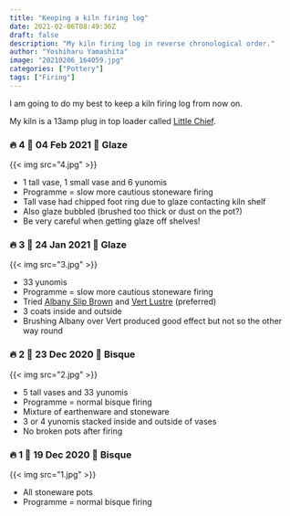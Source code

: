 ```yaml
---
title: "Keeping a kiln firing log"
date: 2021-02-06T08:49:36Z
draft: false
description: "My kiln firing log in reverse chronological order."
author: "Yoshiharu Yamashita"
image: "20210206_164059.jpg"
categories: ["Pottery"]
tags: ["Firing"]
---
```


I am going to do my best to keep a kiln firing log from now on.

My kiln is a 13amp plug in top loader called [Little Chief](https://northernkilns.com/plug-in-kilns/).

### :fire: 4 :date: 04 Feb 2021 :sake: Glaze

{{< img src="4.jpg" >}}

- 1 tall vase, 1 small vase and 6 yunomis
- Programme = slow more cautious stoneware firing
- Tall vase had chipped foot ring due to glaze contacting kiln shelf
- Also glaze bubbled (brushed too thick or dust on the pot?)
- Be very careful when getting glaze off shelves!

### :fire: 3 :date: 24 Jan 2021 :sake: Glaze

{{< img src="3.jpg" >}}

- 33 yunomis
- Programme = slow more cautious stoneware firing
- Tried [Albany Slip Brown](https://www.bluematchbox.co.uk/amaco-potters-choice-albany-slip-brown.html) and [Vert Lustre](https://www.bluematchbox.co.uk/amaco-potters-choice-vert-lustre.html) (preferred)
- 3 coats inside and outside
- Brushing Albany over Vert produced good effect but not so the other way round

### :fire: 2 :date: 23 Dec 2020 :sake: Bisque

{{< img src="2.jpg" >}}

- 5 tall vases and 33 yunomis
- Programme = normal bisque firing
- Mixture of earthenware and stoneware
- 3 or 4 yunomis stacked inside and outside of vases
- No broken pots after firing

### :fire: 1 :date: 19 Dec 2020 :sake: Bisque

{{< img src="1.jpg" >}}

- All stoneware pots
- Programme = normal bisque firing